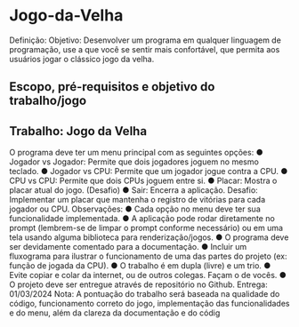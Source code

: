 # Jogo-da-Velha

Definição: Objetivo: Desenvolver um programa em qualquer linguagem de programação, use a que
você se sentir mais confortável, que permita aos usuários jogar o clássico jogo da velha.

## Escopo, pré-requisitos e objetivo do trabalho/jogo
## Trabalho: Jogo da Velha

   O programa deve ter um menu principal com as seguintes opções:
● Jogador vs Jogador: Permite que dois jogadores joguem no mesmo teclado.
● Jogador vs CPU: Permite que um jogador jogue contra a CPU.
● CPU vs CPU: Permite que dois CPUs joguem entre si.
● Placar: Mostra o placar atual do jogo. (Desafio)
● Sair: Encerra a aplicação.
Desafio: Implementar um placar que mantenha o registro de vitórias para cada jogador ou
CPU.
Observações:
● Cada opção no menu deve ter sua funcionalidade implementada.
● A aplicação pode rodar diretamente no prompt (lembrem-se de limpar o prompt
conforme necessário) ou em uma tela usando alguma biblioteca para
renderização/jogos.
● O programa deve ser devidamente comentado para a documentação.
● Incluir um fluxograma para ilustrar o funcionamento de uma das partes do projeto
(ex: função de jogada da CPU).
● O trabalho é em dupla (livre) e um trio.
● Evite copiar e colar da internet, ou de outros colegas. Façam o de vocês.
● O projeto deve ser entregue através de repositório no Github.
Entrega: 01/03/2024
Nota: A pontuação do trabalho será baseada na qualidade do código, funcionamento
correto do jogo, implementação das funcionalidades e do menu, além da clareza da
documentação e do códig
